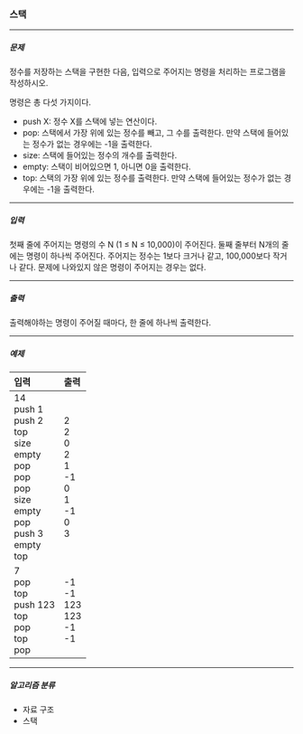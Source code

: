 ### 스택

***

##### 문제
정수를 저장하는 스택을 구현한 다음, 입력으로 주어지는 명령을 처리하는 프로그램을 작성하시오.

명령은 총 다섯 가지이다.

* push X: 정수 X를 스택에 넣는 연산이다.
* pop: 스택에서 가장 위에 있는 정수를 빼고, 그 수를 출력한다. 만약 스택에 들어있는 정수가 없는 경우에는 -1을 출력한다.
* size: 스택에 들어있는 정수의 개수를 출력한다.
* empty: 스택이 비어있으면 1, 아니면 0을 출력한다.
* top: 스택의 가장 위에 있는 정수를 출력한다. 만약 스택에 들어있는 정수가 없는 경우에는 -1을 출력한다.

***

##### 입력
첫째 줄에 주어지는 명령의 수 N (1 ≤ N ≤ 10,000)이 주어진다. 둘째 줄부터 N개의 줄에는 명령이 하나씩 주어진다. 주어지는 정수는 1보다 크거나 같고, 100,000보다 작거나 같다. 문제에 나와있지 않은 명령이 주어지는 경우는 없다.

***

##### 출력
출력해야하는 명령이 주어질 때마다, 한 줄에 하나씩 출력한다.

***

##### 예제
|입력|출력|
|:---|:---|
|14<br>push 1<br>push 2<br>top<br>size<br>empty<br>pop<br>pop<br>pop<br>size<br>empty<br>pop<br>push 3<br>empty<br>top|2<br>2<br>0<br>2<br>1<br>-1<br>0<br>1<br>-1<br>0<br>3|
|7<br>pop<br>top<br>push 123<br>top<br>pop<br>top<br>pop|-1<br>-1<br>123<br>123<br>-1<br>-1|

***

##### 알고리즘 분류
* 자료 구조
* 스택